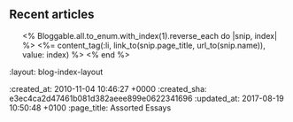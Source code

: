 <div id="blog_articles">
  <h2>Recent articles</h2>
  <ol class="blog_list" reversed>
    <% Bloggable.all.to_enum.with_index(1).reverse_each do |snip, index| %>
      <%= content_tag(:li, link_to(snip.page_title, url_to(snip.name)), value: index) %>
    <% end %>
  </ol>
</div>

:layout: blog-index-layout

:created_at: 2010-11-04 10:46:27 +0000
:created_sha: e3ec4ca2d47461b081d382aeee899e0622341696
:updated_at: 2017-08-19 10:50:48 +0100
:page_title: Assorted Essays

